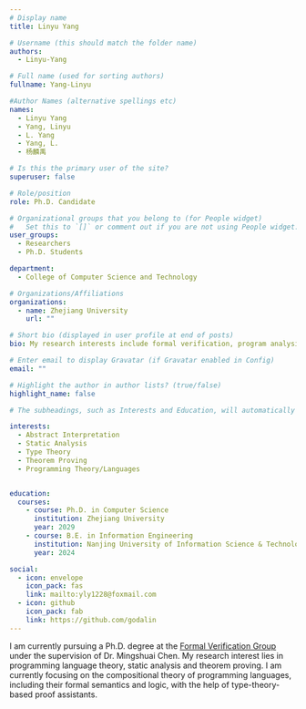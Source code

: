 ```yaml
---
# Display name
title: Linyu Yang

# Username (this should match the folder name)
authors:
  - Linyu-Yang

# Full name (used for sorting authors)
fullname: Yang-Linyu

#Author Names (alternative spellings etc)
names:
  - Linyu Yang
  - Yang, Linyu
  - L. Yang
  - Yang, L.
  - 杨麟禹

# Is this the primary user of the site?
superuser: false

# Role/position
role: Ph.D. Candidate

# Organizational groups that you belong to (for People widget)
#   Set this to `[]` or comment out if you are not using People widget.
user_groups:
  - Researchers
  - Ph.D. Students

department:
  - College of Computer Science and Technology

# Organizations/Affiliations
organizations:
  - name: Zhejiang University
    url: ""

# Short bio (displayed in user profile at end of posts)
bio: My research interests include formal verification, program analysis, and type theory.

# Enter email to display Gravatar (if Gravatar enabled in Config)
email: ""

# Highlight the author in author lists? (true/false)
highlight_name: false

# The subheadings, such as Interests and Education, will automatically translate depending on the language chosen in `config.yaml`. To customize the subheading text, see the Language page in the docs.

interests:
  - Abstract Interpretation
  - Static Analysis
  - Type Theory
  - Theorem Proving
  - Programming Theory/Languages


education:
  courses:
    - course: Ph.D. in Computer Science
      institution: Zhejiang University
      year: 2029
    - course: B.E. in Information Engineering
      institution: Nanjing University of Information Science & Technology
      year: 2024

social:
  - icon: envelope
    icon_pack: fas
    link: mailto:yly1228@foxmail.com
  - icon: github
    icon_pack: fab
    link: https://github.com/godalin
---
```


I am currently pursuing a Ph.D. degree at the [Formal Verification Group](/) under the supervision of Dr. Mingshuai Chen. My research interest lies in programming language theory, static analysis and theorem proving. I am currently focusing on the compositional theory of programming languages, including their formal semantics and logic, with the help of type-theory-based proof assistants.
